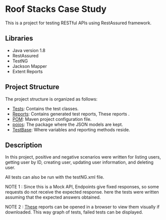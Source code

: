 # Roof Stacks Case Study

This is a project for testing RESTful APIs using RestAssured framework.

## Libraries
- Java version 1.8
- RestAssured
- TestNG
- Jackson Mapper
- Extent Reports

## Project Structure
The project structure is organized as follows:

- [Tests](src/test/java/tests): Contains the test classes.
- [Reports](src/test/report): Contains generated test reports, These reports .
- [POM](pom.xml): Maven project configuration file.
- [pojos](src/main/java/pojos): The package where the JSON models are kept.
- [TestBase](src/main/java/testBase/TestBase.java): Where variables and reporting methods reside.

## Description
In this project, positive and negative scenarios were written for listing users, 
getting user by ID, creating user, updating user information, and deleting user.

All tests can also be run with the testNG.xml file.

NOTE 1 :
Since this is a Mock API, Endpoints give fixed responses,
so some requests do not receive the expected response.
here the tests were written assuming that the expected answers obtained.

NOTE 2 : [These](src/test/report/) reports can be opened in a browser to view them visually
if downloaded. 
This way graph of tests, failed tests can be displayed.

